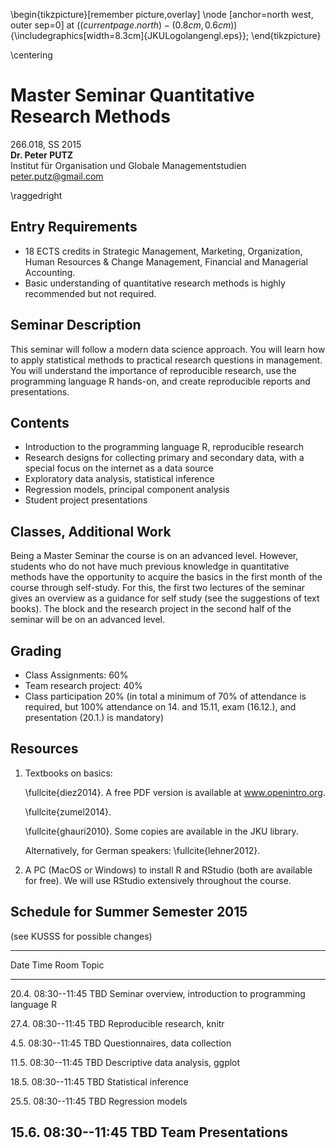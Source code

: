 <!--pandoc
s:
H: jku_letter.preamble
t: latex
latex-engine: pdflatex
o: sylabus_ss15.tex
-->
\begin{tikzpicture}[remember picture,overlay]
\node [anchor=north west, outer sep=0]  at ($(current page.north)-(0.8cm, 0.6cm)$)
 {\includegraphics[width=8.3cm]{JKULogolangengl.eps}};
\end{tikzpicture} 

\centering

# Master Seminar Quantitative Research Methods

266.018, SS 2015    
**Dr. Peter PUTZ**  
Institut für Organisation und Globale Managementstudien   
peter.putz@gmail.com

\raggedright




## Entry Requirements

- 18 ECTS credits in Strategic Management, Marketing, Organization, Human Resources & Change Management, Financial and Managerial Accounting.
- Basic understanding of quantitative research methods is highly recommended but not required.


## Seminar Description

This seminar will follow a modern data science approach. You will learn how to apply statistical methods to practical research questions in management. You will understand the importance of reproducible research, use the programming language R hands-on, and create reproducible reports and presentations.


## Contents

  - Introduction to the programming language R, reproducible research
  - Research designs for collecting primary and secondary data, with a special focus on the internet as a data source
  - Exploratory data analysis, statistical inference
  - Regression models, principal component analysis
  - Student project presentations


## Classes, Additional Work

Being a Master Seminar the course is on an advanced level. However, students who do not have much previous knowledge in quantitative methods have the opportunity to acquire the basics in the first month of the course through self-study. For this, the first two lectures of the seminar gives an overview as a guidance for self study (see the suggestions of text books).  The block and the research project in the second half of the seminar will be on an advanced level. 


## Grading

- Class Assignments: 60%
- Team research project: 40%
- Class participation 20%  (in total a minimum of 70% of attendance is required, but 100% attendance on 14. and 15.11, exam (16.12.), and presentation (20.1.) is mandatory)


## Resources

1.	Textbooks on basics:

    \fullcite{diez2014}. A free PDF version is available at www.openintro.org.
    
    \fullcite{zumel2014}.
    
    \fullcite{ghauri2010}. Some copies are available in the JKU library.

    Alternatively, for German speakers: \fullcite{lehner2012}.
    
    
2. A PC (MacOS or Windows) to install R and RStudio (both are available for free). We will use RStudio extensively throughout the course.



## Schedule for Summer Semester 2015 

(see KUSSS for possible changes)

------------------------------------------------------------------------------------
Date      Time          Room        Topic
--------  ------------  ----------  -----------------------------------------------
20.4.     08:30--11:45  TBD         Seminar overview, introduction to programming 
                                    language R
                                     
27.4.     08:30--11:45  TBD         Reproducible research, knitr

4.5.      08:30--11:45  TBD         Questionnaires, data collection

11.5.     08:30--11:45  TBD         Descriptive data analysis, ggplot

18.5.     08:30--11:45  TBD         Statistical inference

25.5.     08:30--11:45  TBD         Regression models

15.6.     08:30--11:45  TBD         Team Presentations
------------------------------------------------------------------------------------	
